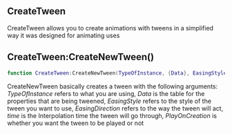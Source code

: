 ## CreateTween
[CreateTween]: #user-content-createtween

CreateTween allows you to create animations
with tweens in a simplified way
it was designed for animating uses

## CreateTween:CreateNewTween()
[CreateTween:CreateNewTween()]: #user-content-createtweencreatenewtween
```lua
function CreateTween:CreateNewTween(TypeOfInstance, {Data}, EasingStyle: String, EasingDirection: String, time: int,  PlayOnCreation: bool)
```
CreateNewTween basically creates a tween with
the following arguments: *TypeOfInstance* refers
to what you are using, *Data* is the table for
the properties that are being tweened, *EasingStyle*
refers to the style of the tween you want to use,
*EasingDirection* refers to the way the tween will act,
*time* is the Interpolation time the tween will go through,
*PlayOnCreation* is whether you want the tween to be played or not
